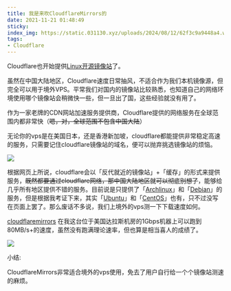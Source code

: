 ```yaml
---
title: 我是来吹CloudflareMirrors的
date: 2021-11-21 01:48:49
sticky:
index_img: https://static.031130.xyz/uploads/2024/08/12/62f3c9a9448a4.webp
tags:
- Cloudflare
---
```


Cloudflare也开始提供[Linux开源镜像站](https://cloudflaremirrors.com/)了。

虽然在中国大陆地区，Cloudflare速度日常抽风，不适合作为我们本机镜像源，但完全可以用于境外VPS。平常我们对国内的镜像站比较熟悉，也知道自己的网络环境使用哪个镜像站会稍微快一些，但一旦出了国，这些经验就没有用了。

作为一家老牌的CDN网站加速服务提供商，Cloudflare提供的网络服务在全球范围内都非常快（~~嗯，对，全球范围不包含中国大陆~~）

无论你的vps是在美国日本，还是香港新加坡，cloudflare都能提供非常稳定高速的服务，只需要记住cloudflare镜像站的域名，便可以抛弃挑选镜像站的烦恼。

![](https://static.031130.xyz/uploads/2024/08/12/62f3c9a9448a4.webp)

根据网页上所说，cloudflare会以「反代就近的镜像站」+「缓存」的形式来提供服务，~~既然都要通过cloudflare网络，那中国大陆地区就可以彻底别想了~~，能够给几乎所有地区提供不错的服务。目前说是只提供了「[Archlinux](https://cloudflaremirrors.com/archlinux/)」和「[Debian](https://cloudflaremirrors.com/debian/)」的服务，但是根据我考证下来，其实「[Ubuntu](https://cloudflaremirrors.com/ubuntu/)」和「[CentOS](https://cloudflaremirrors.com/centos/)」也有，只不过没写在页面上罢了。那么废话不多说，我们上境外的vps测一下下载速度如何。

[cloudflaremirrors](https://cloudflaremirrors.com/) 在我这台位于美国达拉斯机房的1Gbps机器上可以跑到80MB/s+的速度，虽然没有跑满理论速率，但也算是相当喜人的成绩了。

![](https://static.031130.xyz/uploads/2024/08/12/62f3ccc8d7c82.webp)

小结: 

CloudflareMirrors非常适合境外的vps使用，免去了用户自行给一个个镜像站测速的麻烦。
